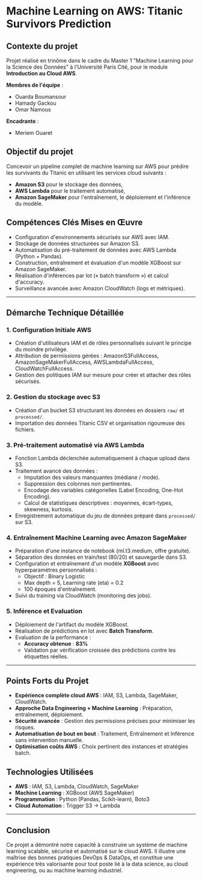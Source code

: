 # Machine Learning on AWS: Titanic Survivors Prediction

## Contexte du projet
Projet réalisé en trinôme dans le cadre du Master 1 "Machine Learning pour la Science des Données" à l'Université Paris Cité, pour le module **Introduction au Cloud AWS**.

**Membres de l'équipe** :
- Ouarda Boumansour
- Hamady Gackou
- Omar Namous

**Encadrante** :
- Meriem Ouaret


## Objectif du projet
Concevoir un pipeline complet de machine learning sur AWS pour prédire les survivants du Titanic en utilisant les services cloud suivants :
- **Amazon S3** pour le stockage des données,
- **AWS Lambda** pour le traitement automatisé,
- **Amazon SageMaker** pour l'entraînement, le déploiement et l'inférence du modèle.


## Compétences Clés Mises en Œuvre
- Configuration d'environnements sécurisés sur AWS avec IAM.
- Stockage de données structurées sur Amazon S3.
- Automatisation du pré-traitement de données avec AWS Lambda (Python + Pandas).
- Construction, entraînement et évaluation d'un modèle XGBoost sur Amazon SageMaker.
- Réalisation d'inférences par lot (« batch transform ») et calcul d'accuracy.
- Surveillance avancée avec Amazon CloudWatch (logs et métriques).


---

## Démarche Technique Détaillée

### 1. Configuration Initiale AWS
- Création d'utilisateurs IAM et de rôles personnalisés suivant le principe du moindre privilège.
- Attribution de permissions gérées : AmazonS3FullAccess, AmazonSageMakerFullAccess, AWSLambdaFullAccess, CloudWatchFullAccess.
- Gestion des politiques IAM sur mesure pour créer et attacher des rôles sécurisés.

### 2. Gestion du stockage avec S3
- Création d'un bucket S3 structurant les données en dossiers `raw/` et `processed/`.
- Importation des données Titanic CSV et organisation rigoureuse des fichiers.

### 3. Pré-traitement automatisé via AWS Lambda
- Fonction Lambda déclenchée automatiquement à chaque upload dans S3.
- Traitement avancé des données :
  - Imputation des valeurs manquantes (médiane / mode).
  - Suppression des colonnes non pertinentes.
  - Encodage des variables catégorielles (Label Encoding, One-Hot Encoding).
  - Calcul de statistiques descriptives : moyennes, écart-types, skewness, kurtosis.
- Enregistrement automatique du jeu de données préparé dans `processed/` sur S3.

### 4. Entraînement Machine Learning avec Amazon SageMaker
- Préparation d'une instance de notebook (ml.t3.medium, offre gratuite).
- Séparation des données en train/test (80/20) et sauvegarde dans S3.
- Configuration et entraînement d'un modèle **XGBoost** avec hyperparamètres personnalisés :
  - Objectif : Binary Logistic
  - Max depth = 5, Learning rate (eta) = 0.2
  - 100 époques d'entraînement.
- Suivi du training via CloudWatch (monitoring des jobs).

### 5. Inférence et Evaluation
- Déploiement de l'artifact du modèle XGBoost.
- Réalisation de prédictions en lot avec **Batch Transform**.
- Evaluation de la performance :
  - **Accuracy obtenue** : **83%**
  - Validation par vérification croissée des prédictions contre les étiquettes réelles.


---

## Points Forts du Projet
- **Expérience complète cloud AWS** : IAM, S3, Lambda, SageMaker, CloudWatch.
- **Approche Data Engineering + Machine Learning** : Préparation, entraînement, déploiement.
- **Sécurité avancée** : Gestion des permissions précises pour minimiser les risques.
- **Automatisation de bout en bout** : Traitement, Entraînement et Inférence sans intervention manuelle.
- **Optimisation coûts AWS** : Choix pertinent des instances et stratégies batch.


## Technologies Utilisées
- **AWS** : IAM, S3, Lambda, CloudWatch, SageMaker
- **Machine Learning** : XGBoost (AWS SageMaker)
- **Programmation** : Python (Pandas, Scikit-learn), Boto3
- **Cloud Automation** : Trigger S3 → Lambda


---

## Conclusion
Ce projet a démontré notre capacité à construire un système de machine learning scalable, sécurisé et automatisé sur le cloud AWS. Il illustre une maîtrise des bonnes pratiques DevOps & DataOps, et constitue une expérience très valorisante pour tout poste lié à la data science, au cloud engineering, ou au machine learning industriel.

